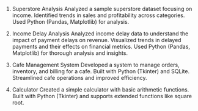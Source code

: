 1. Superstore Analysis
Analyzed a sample superstore dataset focusing on income.
Identified trends in sales and profitability across categories.
Used Python (Pandas, Matplotlib) for analysis.


2. Income Delay Analysis
Analyzed income delay data to understand the impact of payment delays on revenue.
Visualized trends in delayed payments and their effects on financial metrics.
Used Python (Pandas, Matplotlib) for thorough analysis and insights.


3. Cafe Management System
Developed a system to manage orders, inventory, and billing for a cafe.
Built with Python (Tkinter) and SQLite.
Streamlined cafe operations and improved efficiency.


4. Calculator
Created a simple calculator with basic arithmetic functions.
Built with Python (Tkinter) and supports extended functions like square root.
